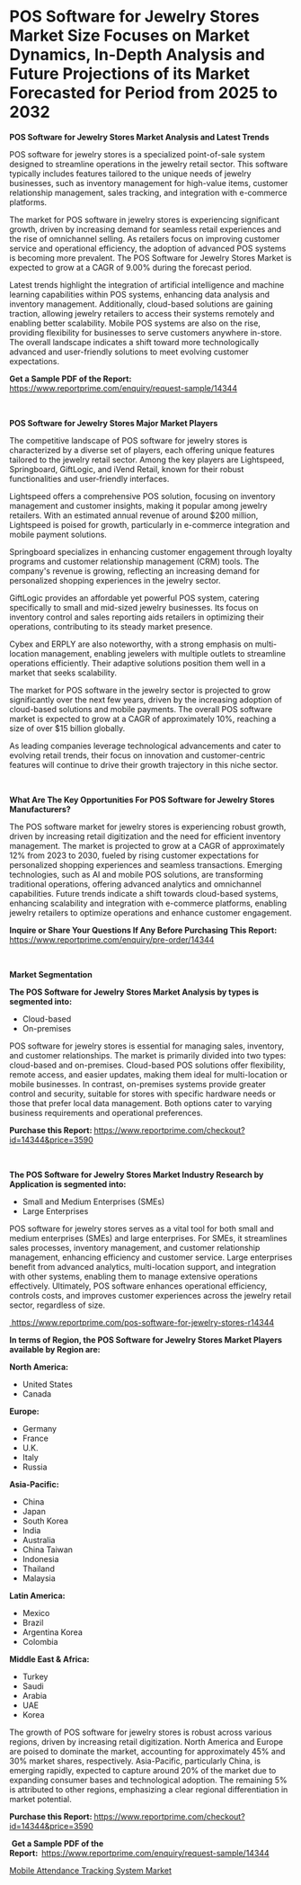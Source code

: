 <p><h1>POS Software for Jewelry Stores Market Size Focuses on Market Dynamics, In-Depth Analysis and Future Projections of its Market Forecasted for Period from 2025 to 2032</h1></p><p><strong>POS Software for Jewelry Stores Market Analysis and Latest Trends</strong></p>
<p><p>POS software for jewelry stores is a specialized point-of-sale system designed to streamline operations in the jewelry retail sector. This software typically includes features tailored to the unique needs of jewelry businesses, such as inventory management for high-value items, customer relationship management, sales tracking, and integration with e-commerce platforms. </p><p>The market for POS software in jewelry stores is experiencing significant growth, driven by increasing demand for seamless retail experiences and the rise of omnichannel selling. As retailers focus on improving customer service and operational efficiency, the adoption of advanced POS systems is becoming more prevalent. The POS Software for Jewelry Stores Market is expected to grow at a CAGR of 9.00% during the forecast period. </p><p>Latest trends highlight the integration of artificial intelligence and machine learning capabilities within POS systems, enhancing data analysis and inventory management. Additionally, cloud-based solutions are gaining traction, allowing jewelry retailers to access their systems remotely and enabling better scalability. Mobile POS systems are also on the rise, providing flexibility for businesses to serve customers anywhere in-store. The overall landscape indicates a shift toward more technologically advanced and user-friendly solutions to meet evolving customer expectations.</p></p>
<p><strong>Get a Sample PDF of the Report:&nbsp;</strong> <a href="https://www.reportprime.com/enquiry/request-sample/14344?utm_campaign=3027&utm_medium=2&utm_source=Github&utm_content=ia&utm_term=20032025&utm_id=pos-software-for-jewelry-stores">https://www.reportprime.com/enquiry/request-sample/14344</a></p>
<p>&nbsp;</p>
<p><strong>POS Software for Jewelry Stores Major Market Players</strong></p>
<p><p>The competitive landscape of POS software for jewelry stores is characterized by a diverse set of players, each offering unique features tailored to the jewelry retail sector. Among the key players are Lightspeed, Springboard, GiftLogic, and iVend Retail, known for their robust functionalities and user-friendly interfaces.</p><p>Lightspeed offers a comprehensive POS solution, focusing on inventory management and customer insights, making it popular among jewelry retailers. With an estimated annual revenue of around $200 million, Lightspeed is poised for growth, particularly in e-commerce integration and mobile payment solutions.</p><p>Springboard specializes in enhancing customer engagement through loyalty programs and customer relationship management (CRM) tools. The company's revenue is growing, reflecting an increasing demand for personalized shopping experiences in the jewelry sector.</p><p>GiftLogic provides an affordable yet powerful POS system, catering specifically to small and mid-sized jewelry businesses. Its focus on inventory control and sales reporting aids retailers in optimizing their operations, contributing to its steady market presence.</p><p>Cybex and ERPLY are also noteworthy, with a strong emphasis on multi-location management, enabling jewelers with multiple outlets to streamline operations efficiently. Their adaptive solutions position them well in a market that seeks scalability.</p><p>The market for POS software in the jewelry sector is projected to grow significantly over the next few years, driven by the increasing adoption of cloud-based solutions and mobile payments. The overall POS software market is expected to grow at a CAGR of approximately 10%, reaching a size of over $15 billion globally.</p><p>As leading companies leverage technological advancements and cater to evolving retail trends, their focus on innovation and customer-centric features will continue to drive their growth trajectory in this niche sector.</p></p>
<p>&nbsp;</p>
<p><strong>What Are The Key Opportunities For POS Software for Jewelry Stores Manufacturers?</strong></p>
<p><p>The POS software market for jewelry stores is experiencing robust growth, driven by increasing retail digitization and the need for efficient inventory management. The market is projected to grow at a CAGR of approximately 12% from 2023 to 2030, fueled by rising customer expectations for personalized shopping experiences and seamless transactions. Emerging technologies, such as AI and mobile POS solutions, are transforming traditional operations, offering advanced analytics and omnichannel capabilities. Future trends indicate a shift towards cloud-based systems, enhancing scalability and integration with e-commerce platforms, enabling jewelry retailers to optimize operations and enhance customer engagement.</p></p>
<p><strong>Inquire or Share Your Questions If Any Before Purchasing This Report:</strong> <a href="https://www.reportprime.com/enquiry/pre-order/14344?utm_campaign=3027&utm_medium=2&utm_source=Github&utm_content=ia&utm_term=20032025&utm_id=pos-software-for-jewelry-stores">https://www.reportprime.com/enquiry/pre-order/14344</a></p>
<p>&nbsp;</p>
<p><strong>Market Segmentation</strong></p>
<p><strong>The POS Software for Jewelry Stores Market Analysis by types is segmented into:</strong></p>
<p><ul><li>Cloud-based</li><li>On-premises</li></ul></p>
<p><p>POS software for jewelry stores is essential for managing sales, inventory, and customer relationships. The market is primarily divided into two types: cloud-based and on-premises. Cloud-based POS solutions offer flexibility, remote access, and easier updates, making them ideal for multi-location or mobile businesses. In contrast, on-premises systems provide greater control and security, suitable for stores with specific hardware needs or those that prefer local data management. Both options cater to varying business requirements and operational preferences.</p></p>
<p><strong>Purchase this Report:&nbsp;</strong><a href="https://www.reportprime.com/checkout?id=14344&price=3590&utm_campaign=3027&utm_medium=2&utm_source=Github&utm_content=ia&utm_term=20032025&utm_id=pos-software-for-jewelry-stores">https://www.reportprime.com/checkout?id=14344&price=3590</a></p>
<p>&nbsp;</p>
<p><strong>The POS Software for Jewelry Stores Market Industry Research by Application is segmented into:</strong></p>
<p><ul><li>Small and Medium Enterprises (SMEs)</li><li>Large Enterprises</li></ul></p>
<p><p>POS software for jewelry stores serves as a vital tool for both small and medium enterprises (SMEs) and large enterprises. For SMEs, it streamlines sales processes, inventory management, and customer relationship management, enhancing efficiency and customer service. Large enterprises benefit from advanced analytics, multi-location support, and integration with other systems, enabling them to manage extensive operations effectively. Ultimately, POS software enhances operational efficiency, controls costs, and improves customer experiences across the jewelry retail sector, regardless of size.</p></p>
<p><a href="https://www.reportprime.com/pos-software-for-jewelry-stores-r14344?utm_campaign=3027&utm_medium=2&utm_source=Github&utm_content=ia&utm_term=20032025&utm_id=pos-software-for-jewelry-stores">&nbsp;https://www.reportprime.com/pos-software-for-jewelry-stores-r14344</a></p>
<p><strong>In terms of Region, the POS Software for Jewelry Stores Market Players available by Region are:</strong></p>
<p>
    <p> <strong> North America: </strong>
        <ul>
            <li>United States</li>
            <li>Canada</li>
        </ul>
        </p> 
    <p> <strong> Europe: </strong>
        <ul>
            <li>Germany</li>
            <li>France</li>
            <li>U.K.</li>
            <li>Italy</li>
            <li>Russia</li>
        </ul>
        </p> 
    <p> <strong> Asia-Pacific: </strong>
        <ul>
            <li>China</li>
            <li>Japan</li>
            <li>South Korea</li>
            <li>India</li>
            <li>Australia</li>
            <li>China Taiwan</li>
            <li>Indonesia</li>
            <li>Thailand</li>
            <li>Malaysia</li>
        </ul>
        </p> 
    <p> <strong> Latin America: </strong>
        <ul>
            <li>Mexico</li>
            <li>Brazil</li>
            <li>Argentina Korea</li>
            <li>Colombia</li>
        </ul>
        </p> 
    <p> <strong> Middle East & Africa: </strong>
        <ul>
            <li>Turkey</li>
            <li>Saudi</li>
            <li>Arabia</li>
            <li>UAE</li>
            <li>Korea</li>
        </ul>
    </p>
    </p>
<p><p>The growth of POS software for jewelry stores is robust across various regions, driven by increasing retail digitization. North America and Europe are poised to dominate the market, accounting for approximately 45% and 30% market shares, respectively. Asia-Pacific, particularly China, is emerging rapidly, expected to capture around 20% of the market due to expanding consumer bases and technological adoption. The remaining 5% is attributed to other regions, emphasizing a clear regional differentiation in market potential.</p></p>
<p><strong>Purchase this Report: </strong><a href="https://www.reportprime.com/checkout?id=14344&price=3590&utm_campaign=3027&utm_medium=2&utm_source=Github&utm_content=ia&utm_term=20032025&utm_id=pos-software-for-jewelry-stores">https://www.reportprime.com/checkout?id=14344&price=3590</a></p>
<p>&nbsp;<strong>Get a Sample PDF of the Report:&nbsp;&nbsp;</strong><a href="https://www.reportprime.com/enquiry/request-sample/14344?utm_campaign=3027&utm_medium=2&utm_source=Github&utm_content=ia&utm_term=20032025&utm_id=pos-software-for-jewelry-stores">https://www.reportprime.com/enquiry/request-sample/14344</a></p>
<p><strong></strong></p>
<p><p><a href="https://github.com/nibbsmantji/Market-Research-Report-List-1/blob/main/mobile-attendance-tracking-system-market.md?utm_campaign=3027&utm_medium=2&utm_source=Github&utm_content=ia&utm_term=20032025&utm_id=pos-software-for-jewelry-stores">Mobile Attendance Tracking System Market</a></p></p>